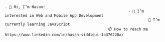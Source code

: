                                                                               - 👋 Hi, I’m Hasan!
                                                           - 👀 I’m interested in Web and Mobile App Development 
                                                                  - 🌱 I’m currently learning JavaScript        
                                                  📫 How to reach me https://www.linkedin.com/in/hasan-siddiqui-1a376228a/


<!---
muhammadhasansiddiqui/muhammadhasansiddiqui is a ✨ special ✨ repository because its `README.md` (this file) appears on your GitHub profile.
You can click the Preview link to take a look at your changes.
--->
